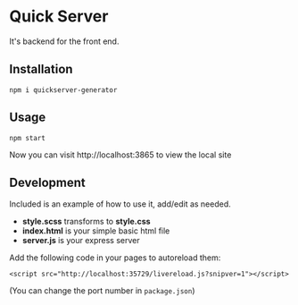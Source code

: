 # Quick Server

It's backend for the front end.

## Installation

 `npm i quickserver-generator`

## Usage

`npm start`

Now you can visit http://localhost:3865 to view the local site

## Development

Included is an example of how to use it, add/edit as needed.

- **style.scss** transforms to **style.css**
- **index.html** is your simple basic html file
- **server.js** is your express server

Add the following code in your pages to autoreload them:

`<script src="http://localhost:35729/livereload.js?snipver=1"></script>`

(You can change the port number in `package.json`)